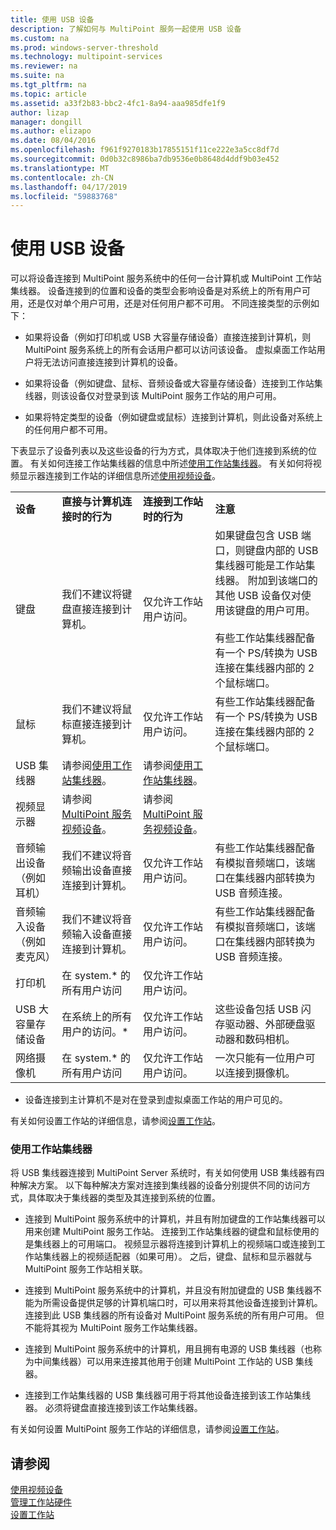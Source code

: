 ```yaml
---
title: 使用 USB 设备
description: 了解如何与 MultiPoint 服务一起使用 USB 设备
ms.custom: na
ms.prod: windows-server-threshold
ms.technology: multipoint-services
ms.reviewer: na
ms.suite: na
ms.tgt_pltfrm: na
ms.topic: article
ms.assetid: a33f2b83-bbc2-4fc1-8a94-aaa985dfe1f9
author: lizap
manager: dongill
ms.author: elizapo
ms.date: 08/04/2016
ms.openlocfilehash: f961f9270183b17855151f11ce222e3a5cc8df7d
ms.sourcegitcommit: 0d0b32c8986ba7db9536e0b8648d4ddf9b03e452
ms.translationtype: MT
ms.contentlocale: zh-CN
ms.lasthandoff: 04/17/2019
ms.locfileid: "59883768"
---
```

# <a name="work-with-usb-devices"></a>使用 USB 设备
可以将设备连接到 MultiPoint 服务系统中的任何一台计算机或 MultiPoint 工作站集线器。 设备连接到的位置和设备的类型会影响设备是对系统上的所有用户可用，还是仅对单个用户可用，还是对任何用户都不可用。 不同连接类型的示例如下：  
  
-   如果将设备（例如打印机或 USB 大容量存储设备）直接连接到计算机，则 MultiPoint 服务系统上的所有会话用户都可以访问该设备。 虚拟桌面工作站用户将无法访问直接连接到计算机的设备。  
  
-   如果将设备（例如键盘、鼠标、音频设备或大容量存储设备）连接到工作站集线器，则该设备仅对登录到该 MultiPoint 服务工作站的用户可用。  
  
-   如果将特定类型的设备（例如键盘或鼠标）连接到计算机，则此设备对系统上的任何用户都不可用。  
  
下表显示了设备列表以及这些设备的行为方式，具体取决于他们连接到系统的位置。 有关如何连接工作站集线器的信息中所述[使用工作站集线器](#working-with-station-hubs)。 有关如何将视频显示器连接到工作站的详细信息所述[使用视频设备](Work-with-Video-Devices.md)。  
  
|||||  
|-|-|-|-|  
|**设备**|**直接与计算机连接时的行为**|**连接到工作站时的行为**|**注意**|  
|键盘|我们不建议将键盘直接连接到计算机。|仅允许工作站用户访问。|如果键盘包含 USB 端口，则键盘内部的 USB 集线器可能是工作站集线器。 附加到该端口的其他 USB 设备仅对使用该键盘的用户可用。<br /><br />有些工作站集线器配备有一个 PS\/转换为 USB 连接在集线器内部的 2 个鼠标端口。|  
|鼠标|我们不建议将鼠标直接连接到计算机。|仅允许工作站用户访问。|有些工作站集线器配备有一个 PS\/转换为 USB 连接在集线器内部的 2 个鼠标端口。|  
|USB 集线器|请参阅[使用工作站集线器](#working-with-station-hubs)。|请参阅[使用工作站集线器](#working-with-station-hubs)。||  
|视频显示器|请参阅[MultiPoint 服务视频设备](work-with-video-devices.md)。|请参阅[MultiPoint 服务视频设备](work-with-video-devices.md)。||  
|音频输出设备（例如耳机）|我们不建议将音频输出设备直接连接到计算机。|仅允许工作站用户访问。|有些工作站集线器配备有模拟音频端口，该端口在集线器内部转换为 USB 音频连接。|  
|音频输入设备（例如麦克风）|我们不建议将音频输入设备直接连接到计算机。|仅允许工作站用户访问。|有些工作站集线器配备有模拟音频端口，该端口在集线器内部转换为 USB 音频连接。|  
|打印机|在 system.* 的所有用户访问|仅允许工作站用户访问。||  
|USB 大容量存储设备|在系统上的所有用户的访问。\*|仅允许工作站用户访问。|这些设备包括 USB 闪存驱动器、外部硬盘驱动器和数码相机。|  
|网络摄像机|在 system.* 的所有用户访问|仅允许工作站用户访问。|一次只能有一位用户可以连接到摄像机。|  
  
* 设备连接到主计算机不是对在登录到虚拟桌面工作站的用户可见的。  
  
有关如何设置工作站的详细信息，请参阅[设置工作站](Set-Up-a-Station.md)。  
  
### <a name="working-with-station-hubs"></a>使用工作站集线器  
将 USB 集线器连接到 MultiPoint Server 系统时，有关如何使用 USB 集线器有四种解决方案。 以下每种解决方案对连接到集线器的设备分别提供不同的访问方式，具体取决于集线器的类型及其连接到系统的位置。  
  
-   连接到 MultiPoint 服务系统中的计算机，并且有附加键盘的工作站集线器可以用来创建 MultiPoint 服务工作站。 连接到工作站集线器的键盘和鼠标使用的是集线器上的可用端口。 视频显示器将连接到计算机上的视频端口或连接到工作站集线器上的视频适配器（如果可用）。 之后，键盘、鼠标和显示器就与 MultiPoint 服务工作站相关联。  
  
-   连接到 MultiPoint 服务系统中的计算机，并且没有附加键盘的 USB 集线器不能为所需设备提供足够的计算机端口时，可以用来将其他设备连接到计算机。 连接到此 USB 集线器的所有设备对 MultiPoint 服务系统的所有用户可用。 但不能将其视为 MultiPoint 服务工作站集线器。  
  
-   连接到 MultiPoint 服务系统中的计算机，用且拥有电源的 USB 集线器（也称为中间集线器）可以用来连接其他用于创建 MultiPoint 工作站的 USB 集线器。  
  
-   连接到工作站集线器的 USB 集线器可用于将其他设备连接到该工作站集线器。 必须将键盘直接连接到该工作站集线器。  
  
有关如何设置 MultiPoint 服务工作站的详细信息，请参阅[设置工作站](Set-Up-a-Station.md)。  
  
## <a name="see-also"></a>请参阅  
[使用视频设备](Work-with-Video-Devices.md)  
[管理工作站硬件](Manage-Station-Hardware.md)  
[设置工作站](Set-Up-a-Station.md)